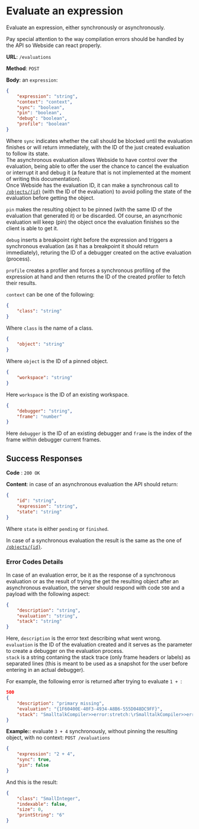 # Evaluate an expression

Evaluate an expression, either synchronously or asynchronously.

Pay special attention to the way compilation errors should be handled by the API so Webside can react properly.

**URL**: `/evaluations`

**Method**: `POST`

**Body**: an `expression`:

```json
{
	"expression": "string",
	"context": "context",
	"sync": "boolean",
	"pin": "boolean",
	"debug": "boolean",
	"profile": "boolean"
}
```

Where `sync` indicates whether the call should be blocked until the evaluation finishes or will return immediately, with the ID of the just created evaluation to follow its state.  
The asynchronous evaluation allows Webside to have control over the evaluation, being able to offer the user the chance to cancel the evaluation or interrupt it and debug it (a feature that is not implemented at the moment of writing this documentation).  
Once Webside has the evaluation ID, it can make a synchronous call to [`/objects/{id}`](../objects/id/get.md) (with the ID of the evaluation) to avoid polling the state of the evaluation before getting the object.

`pin` makes the resulting object to be pinned (with the same ID of the evaluation that generated it) or be discarded. Of course, an asyncrhonic evaluation will keep (pin) the object once the evaluation finishes so the client is able to get it.

`debug` inserts a breakpoint right before the expression and triggers a synchronous evaluation (as it has a breakpoint it should return immediately), returing the ID of a debugger created on the active evaluation (process).

`profile` creates a profiler and forces a synchronous profiling of the expression at hand and then returns the ID of the created profiler to fetch their results.

`context` can be one of the following:

```json
{
	"class": "string"
}
```

Where `class` is the name of a class.

```json
{
	"object": "string"
}
```

Where `object` is the ID of a pinned object.

```json
{
	"workspace": "string"
}
```

Here `workspace` is the ID of an existing workspace.

```json
{
	"debugger": "string",
	"frame": "number"
}
```

Here `debugger` is the ID of an existing debugger and `frame` is the index of the frame within debugger current frames.

## Success Responses

**Code** : `200 OK`

**Content**: in case of an asynchronous evaluation the API should return:

```json
{
	"id": "string",
	"expression": "string",
	"state": "string"
}
```

Where `state` is either `pending` or `finished`.

In case of a synchronous evaluation the result is the same as the one of [`/objects/{id}`](../objects/id/get.md).

### Error Codes Details

In case of an evaluation error, be it as the response of a synchronous evaluation or as the result of trying the get the resulting object after an asynchronous evaluation, the server should respond with code `500` and a payload with the following aspect:

```json
{
	"description": "string",
	"evaluation": "string",
	"stack": "string"
}
```

Here, `description` is the error text describing what went wrong.  
`evaluation` is the ID of the evaluation created and it serves as the parameter to create a debugger on the evaluation process.  
`stack` is a string contaning the stack trace (only frame headers or labels) as separated lines (this is meant to be used as a snapshot for the user before entering in an actual debugger).

For example, the following error is returned after trying to evaluate `1 + `:

```json
500
{
	"description": "primary missing",
	"evaluation": "{1F60400E-40F3-4934-A8B6-555D048DC9FF}",
	"stack": "SmalltalkCompiler>>error:stretch:\rSmalltalkCompiler>>error: 'primary missing' at: 3 \rSmalltalkParser>>error: 'primary missing' at: 3 \rSmalltalkParser>>error: 'primary missing' \rSmalltalkParser>>binaryMessage:\rSmalltalkParser>>binarySequence:\rSmalltalkParser>>expression\rSmalltalkParser>>statement\rSmalltalkParser>>statements\rSmalltalkParser>>addStatementsTo:\rSmalltalkParser>>addBodyTo:\rSmalltalkParser>>headlessMethod\rSmalltalkCompiler>>parseExpression\r[] in SmalltalkCompiler>>compileExpression:\rObject(BlockClosure)>>setUnwind:\rBlockClosure>>ensure:\rProcess>>useExceptionHandler:while:\rBlockClosure>>on:do:\rCompiler>>protect:\rSmalltalkCompiler>>compileExpression: '1 +' \rCompiler>>evaluate: '1 +' for: nil \r[] in Compiler>>evaluate:for:ifFail:\rObject(BlockClosure)>>setUnwind:\rBlockClosure>>ensure:\rProcess>>useExceptionHandler:while:\rBlockClosure>>on:do:\rCompiler>>evaluate: '1 +' for: nil ifFail: nil \r[] in WebsideEvaluation>>evaluate\r[] in WebsideEvaluation>>evaluateBlock:\rMessageSend(Message)>>performOn:\rMessageSend>>perform\rMessageSend>>evaluate\rProcess>>privatePerform:\rProcess>>basicEvaluate:\rMessageSend>>newProcess\r"
}
```

**Example:**: evaluate `3 + 4` synchronously, without pinning the resulting object, with no context:
`POST /evaluations`

```json
{
	"expression": "2 + 4",
	"sync": true,
	"pin": false
}
```

And this is the result:

```json
{
	"class": "SmallInteger",
	"indexable": false,
	"size": 0,
	"printString": "6"
}
```
